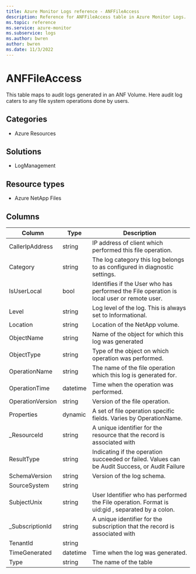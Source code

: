 ```yaml
---
title: Azure Monitor Logs reference - ANFFileAccess
description: Reference for ANFFileAccess table in Azure Monitor Logs.
ms.topic: reference
ms.service: azure-monitor
ms.subservice: logs
ms.author: bwren
author: bwren
ms.date: 11/3/2022
---
```


# ANFFileAccess

 This table maps to audit logs generated in an ANF Volume. Here audit log caters to any file system operations done by users.

## Categories

- Azure Resources
## Solutions

- LogManagement
## Resource types

- Azure NetApp Files




## Columns

| Column | Type | Description |
| --- | --- | --- |
| CallerIpAddress | string | IP address of client which performed this file operation. |
| Category | string | The log category this log belongs to as configured in diagnostic settings. |
| IsUserLocal | bool | Identifies if the User who has performed the File operation is local user or remote user. |
| Level | string | Log level of the log. This is always set to Informational. |
| Location | string | Location of the NetApp volume. |
| ObjectName | string | Name of the object for which this log was generated |
| ObjectType | string | Type of the object on which operation was performed. |
| OperationName | string | The name of the file operation which this log is generated for. |
| OperationTime | datetime | Time when the operation was performed. |
| OperationVersion | string | Version of the file operation. |
| Properties | dynamic | A set of file operation specific fields. Varies by OperationName. |
| _ResourceId | string | A unique identifier for the resource that the record is associated with |
| ResultType | string | Indicating if the operation succeeded or failed. Values can be Audit Success, or Audit Failure |
| SchemaVersion | string | Version of the log schema. |
| SourceSystem | string |  |
| SubjectUnix | string | User Identifier who has performed the File operation. Format is uid:gid , separated by a colon. |
| _SubscriptionId | string | A unique identifier for the subscription that the record is associated with |
| TenantId | string |  |
| TimeGenerated | datetime | Time when the log was generated. |
| Type | string | The name of the table |
